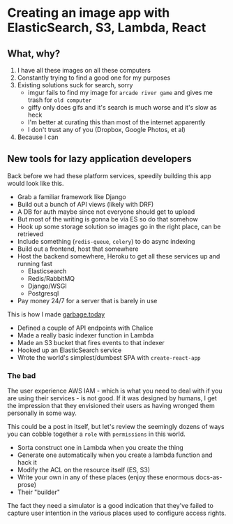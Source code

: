 # Creating an image app with ElasticSearch, S3, Lambda, React

## What, why?

1. I have all these images on all these computers
2. Constantly trying to find a good one for my purposes
3. Existing solutions suck for search, sorry
	- imgur fails to find my image for `arcade river game` and gives me trash for `old computer`
	- giffy only does gifs and it's search is much worse and it's slow as heck
	- I'm better at curating this than most of the internet apparently
	- I don't trust any of you (Dropbox, Google Photos, et al)
4. Because I can

## New tools for lazy application developers

Back before we had these platform services, speedily building this app would look like this.

- Grab a familiar framework like Django
- Build out a bunch of API views (likely with DRF)
- A DB for auth maybe since not everyone should get to upload
- But most of the writing is gonna be via ES so do that somehow
- Hook up some storage solution so images go in the right place, can be retrieved
- Include something (`redis-queue`, `celery`) to do async indexing
- Build out a frontend, host that somewhere
- Host the backend somewhere, Heroku to get all these services up and running fast
	- Elasticsearch
	- Redis/RabbitMQ
	- Django/WSGI
	- Postgresql
- Pay money 24/7 for a server that is barely in use

This is how I made [garbage.today](https://garbage.today)

- Defined a couple of API endpoints with Chalice
- Made a really basic indexer function in Lambda
- Made an S3 bucket that fires events to that indexer
- Hooked up an ElasticSearch service
- Wrote the world's simplest/dumbest SPA with `create-react-app`

### The bad

The user experience AWS IAM - which is what you need to deal with if you are using their services - is not good. If it was designed by humans, I get the impression that they envisioned their users as having wronged them personally in some way.

This could be a post in itself, but let's review the seemingly dozens of ways you can cobble together a `role` with `permissions` in this world.

- Sorta construct one in Lambda when you create the thing
- Generate one automatically when you create a lambda function and hack it
- Modify the ACL on the resource itself (ES, S3)
- Write your own in any of these places (enjoy these enormous docs-as-prose)
- Their "builder"

The fact they need a simulator is a good indication that they've failed to capture user intention in the various places used to configure access rights.
